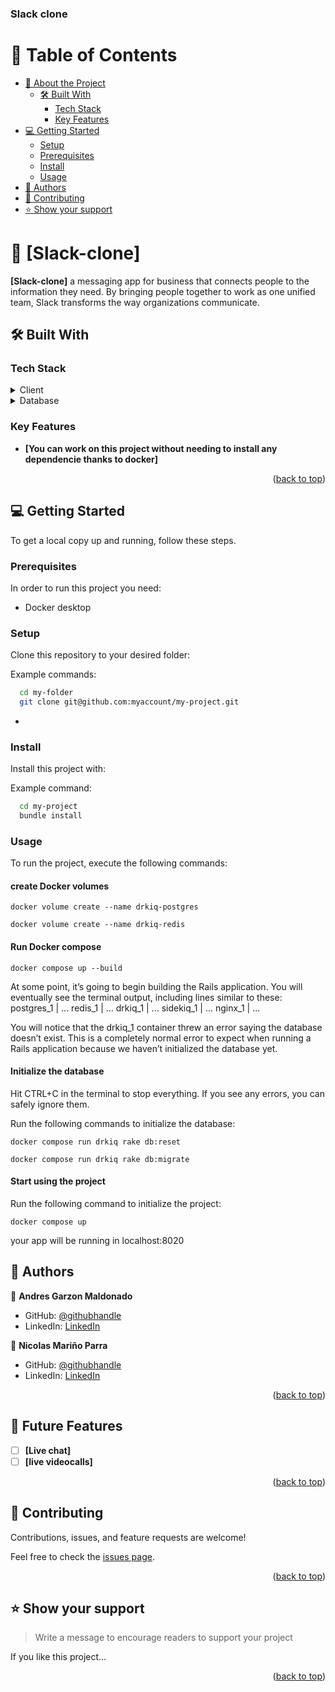 <h3><b>Slack clone</b></h3>

<!-- TABLE OF CONTENTS -->

# 📗 Table of Contents

- [📖 About the Project](#about-project)
  - [🛠 Built With](#built-with)
    - [Tech Stack](#tech-stack)
    - [Key Features](#key-features)
- [💻 Getting Started](#getting-started)
  - [Setup](#setup)
  - [Prerequisites](#prerequisites)
  - [Install](#install)
  - [Usage](#usage)
- [👥 Authors](#authors)
- [🤝 Contributing](#contributing)
- [⭐️ Show your support](#support)

<!-- PROJECT DESCRIPTION -->

# 📖 [Slack-clone] <a name="Slack-clone"></a>

**[Slack-clone]** a messaging app for business that connects people to the information they need. By bringing people together to work as one unified team, Slack transforms the way organizations communicate.

## 🛠 Built With <a name="built-with"></a>

### Tech Stack <a name="tech-stack"></a>

<details>
  <summary>Client</summary>
  <ul>
    <li><a href="https://guides.rubyonrails.org/index.html">Ruby on rails</a></li>
  </ul>
  <ul>
    <li><a href="https://www.docker.com/">Docker</a></li>
  </ul>
  <ul>
    <li><a href="https://developer.mozilla.org/es/docs/Web/JavaScript">Javascript</a></li>
  </ul>
  <ul>
    <li><a href="https://github.com/heartcombo/devise">Devise</a></li>
  </ul>
</details>

<details>
<summary>Database</summary>
  <ul>
    <li><a href="https://www.postgresql.org/">PostgreSQL</a></li>
  </ul>
</details>

<!-- Features -->

### Key Features <a name="key-features"></a>

- **[You can work on this project without needing to install any dependencie thanks to docker]**

<p align="right">(<a href="#readme-top">back to top</a>)</p>

<!-- GETTING STARTED -->

## 💻 Getting Started <a name="getting-started"></a>

To get a local copy up and running, follow these steps.

### Prerequisites

In order to run this project you need:

- Docker desktop

### Setup

Clone this repository to your desired folder:

Example commands:

```sh
  cd my-folder
  git clone git@github.com:myaccount/my-project.git
```

-

### Install

Install this project with:

Example command:

```sh
  cd my-project
  bundle install
```

### Usage

To run the project, execute the following commands:

#### create Docker volumes

```
docker volume create --name drkiq-postgres
```

```
docker volume create --name drkiq-redis
```

#### Run Docker compose

```
docker compose up --build
```

At some point, it’s going to begin building the Rails application. You will eventually see the terminal output, including lines similar to these:
postgres_1 | ...
redis_1 | ...
drkiq_1 | ...
sidekiq_1 | ...
nginx_1 | ...

You will notice that the drkiq_1 container threw an error saying the database doesn’t exist. This is a completely normal error to expect when running a Rails application because we haven’t initialized the database yet.

#### Initialize the database

Hit CTRL+C in the terminal to stop everything. If you see any errors, you can safely ignore them.

Run the following commands to initialize the database:

```
docker­ compose run drkiq rake db:reset
```

```
docker­ compose run drkiq rake db:migrate
```

#### Start using the project

Run the following command to initialize the project:

```
docker compose up
```

your app will be running in localhost:8020

<!-- AUTHORS -->

## 👥 Authors <a name="authors"></a>

👤 **Andres Garzon Maldonado**

- GitHub: [@githubhandle](https://github.com/andgarzonmal)
- LinkedIn: [LinkedIn](https://www.linkedin.com/in/andres-garzon-maldonado/)

👤 **Nicolas Mariño Parra**

- GitHub: [@githubhandle](https://github.com/nicolasmarino99)
- LinkedIn: [LinkedIn](https://www.linkedin.com/in/nicol%C3%A1s-mari%C3%B1o-parra-45a707177/)

<p align="right">(<a href="#readme-top">back to top</a>)</p>

<!-- FUTURE FEATURES -->

## 🔭 Future Features <a name="future-features"></a>

- [ ] **[Live chat]**
- [ ] **[live videocalls]**

<p align="right">(<a href="#readme-top">back to top</a>)</p>

<!-- CONTRIBUTING -->

## 🤝 Contributing <a name="contributing"></a>

Contributions, issues, and feature requests are welcome!

Feel free to check the [issues page](../../issues/).

<p align="right">(<a href="#readme-top">back to top</a>)</p>

<!-- SUPPORT -->

## ⭐️ Show your support <a name="support"></a>

> Write a message to encourage readers to support your project

If you like this project...

<p align="right">(<a href="#readme-top">back to top</a>)</p>
